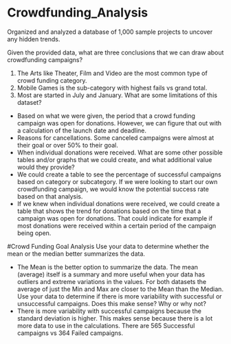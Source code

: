 # Crowdfunding_Analysis
Organized and analyzed a database of 1,000 sample projects to uncover any hidden trends.

Given the provided data, what are three conclusions that we can draw about crowdfunding campaigns?
1.	The Arts like Theater, Film and Video are the most common type of crowd funding category.
2.	Mobile Games is the sub-category with highest fails vs grand total.
3.	Most are started in July and January.
What are some limitations of this dataset?
-	Based on what we were given, the period that a crowd funding campaign was open for donations. However, we can figure that out with a calculation of the launch date and deadline. 
-	Reasons for cancellations. Some canceled campaigns were almost at their goal or over 50% to their goal.
-	When individual donations were received. 
What are some other possible tables and/or graphs that we could create, and what additional value would they provide?
-	We could create a table to see the percentage of successful campaigns based on category or subcategory. If we were looking to start our own crowdfunding campaign, we would know the potential success rate based on that analysis.
-	If we knew when individual donations were received, we could create a table that shows the trend for donations based on the time that a campaign was open for donations. That could indicate for example if most donations were received within a certain period of the campaign being open.

#Crowd Funding Goal Analysis 
Use your data to determine whether the mean or the median better summarizes the data.
-	The Mean is the better option to summarize the data. The mean (average) itself is a summary and more useful when your data has outliers and extreme variations in the values. For both datasets the average of just the Min and Max are closer to the Mean than the Median. 
Use your data to determine if there is more variability with successful or unsuccessful campaigns. Does this make sense? Why or why not?
-	There is more variability with successful campaigns because the standard deviation is higher. This makes sense because there is a lot more data to use in the calculations. There are 565 Successful campaigns vs 364 Failed campaigns.
